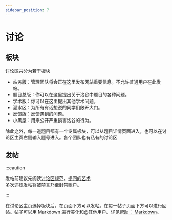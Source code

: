 ```yaml
---
sidebar_position: 7
---
```

# 讨论

## 板块

讨论区共分为若干板块

- 站务版：管理团队将会正在这里发布网站重要信息。不允许普通用户在此发帖。
- 题目总版：你可以在这里提出关于洛谷中题目的各种问题。
- 学术版：你可以在这里提出其他学术问题。
- 灌水区：为所有有话想说的同学们敞开大门。
- 反馈版：反馈遇到的问题。
- 小黑屋：用来公开严重损害洛谷的行为。

除此之外，每一道题目都有一个专属板块，可以从题目详情页面进入，也可以在讨论区主页右侧输入题号进入。各个团队也有私有的讨论区

## 发帖

:::caution

发帖前建议先阅读[讨论区规范](https://www.luogu.com.cn/discuss/152590)、[提问的艺术](https://studyingfather.blog.luogu.org/how-to-ask-questions-the-smart-way-luogu-edition)  
多次违规发帖将被禁言乃至封禁账户。

:::

在讨论区主页选择板块后，在页面下方可以发帖。在每一帖子页面下方可以进行回帖。帖子可以用 Markdown 进行美化和@其他用户。详见[帮助： Markdown](../../rules/academic/handbook/markdown.md)。
